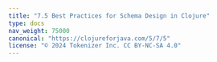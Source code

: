 ```yaml
---
title: "7.5 Best Practices for Schema Design in Clojure"
type: docs
nav_weight: 75000
canonical: "https://clojureforjava.com/5/7/5"
license: "© 2024 Tokenizer Inc. CC BY-NC-SA 4.0"
---
```

